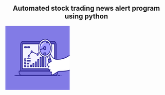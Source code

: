 <h2 align = "center"> Automated stock trading news alert program using python </h2>
<img src = "74pZ.gif"  width = "200" height = "200" class = "middle"/>

